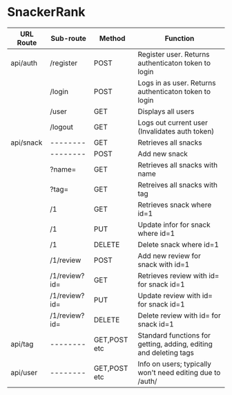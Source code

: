 # SnackerRank

| URL Route |Sub-route | Method | Function |
| --------  |--------  | ------------------- | --------------------- |
| api/auth | /register  | POST      | Register user. Returns authenticaton token to login | 
| 				 | /login  | POST    	  | Logs in as user. Returns authenticaton token to login | 
| 				 | /user  | GET      		| Displays all users | 
| 				 | /logout  | GET      | Logs out current user (Invalidates auth token) | 
| api/snack | --------  | GET | Retrieves all snacks |
|  | --------  | POST | Add new snack |
| | ?name=  | GET | Retrieves all snacks with name |
|  |?tag=| GET  |Retreives all snacks with tag|
|  | /1  | GET | Retrieves snack where id=1 |
|  | /1  | PUT | Update infor for snack where id=1 |
|  | /1  | DELETE | Delete snack where id=1 |
|  | /1/review  | POST | Add new review for snack with id=1 |
|  | /1/review?id=  | GET | Retrieves review with id= for snack id=1 |
|  | /1/review?id=  | PUT | Update review with id= for snack id=1 |
|  | /1/review?id=  | DELETE | Delete review with id= for snack id=1 |
| api/tag |--------  | GET,POST etc | Standard functions for getting, adding, editing and deleting tags| 
| api/user |--------  | GET,POST etc| Info on users; typically won't need editing due to /auth/ | 